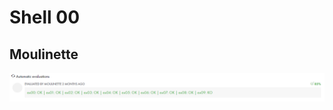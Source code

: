 # Shell 00

## Moulinette
![moulinette_shell00](https://raw.githubusercontent.com/diserran/Piscina-42/master/shell00_v2/moulinette_shell00.png)
